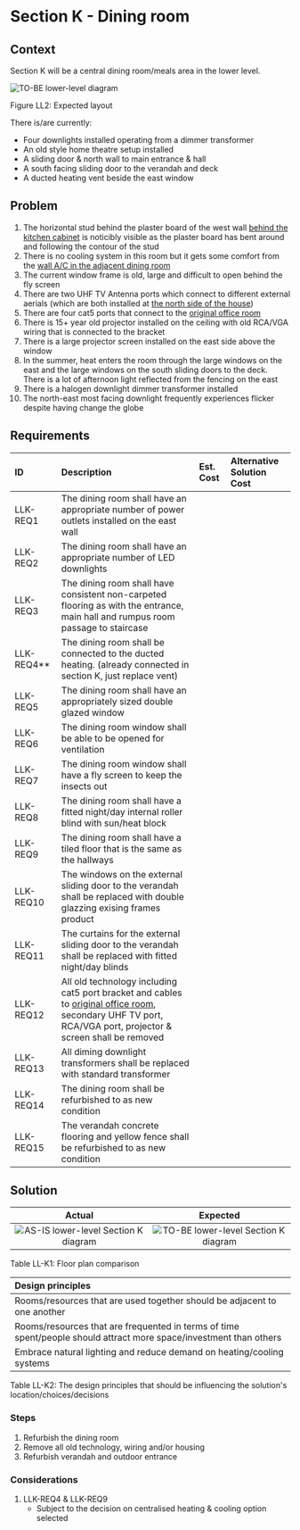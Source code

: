 # Section K - Dining room

## Context

Section K will be a central dining room/meals area in the lower level.

![TO-BE lower-level diagram](Lower-Level-TO-BE-sections.svg)

Figure LL2: Expected layout

There is/are currently:
* Four downlights installed operating from a dimmer transformer
* An old style home theatre setup installed
* A sliding door & north wall to main entrance & hall
* A south facing sliding door to the verandah and deck
* A ducted heating vent beside the east window


## Problem

1. The horizontal stud behind the plaster board of the west wall [behind the kitchen cabinet](./section-H-requirements.md) is noticibly visible as the plaster board has bent around and following the contour of the stud 
2. There is no cooling system in this room but it gets some comfort from the [wall A/C in the adjacent dining room](./section-J-requirements.md)
3. The current window frame is old, large and difficult to open behind the fly screen
4. There are two UHF TV Antenna ports which connect to different external aerials (which are both installed at [the north side of the house](./section-A-requirements.md))
5. There are four cat5 ports that connect to the [original office room](./section-E-requirements.md)
6. There is 15+ year old projector installed on the ceiling with old RCA/VGA wiring that is connected to the bracket
7. There is a large projector screen installed on the east side above the window
8. In the summer, heat enters the room through the large windows on the east and the large windows on the south sliding doors to the deck. There is a lot of afternoon light reflected from the fencing on the east
9. There is a halogen downlight dimmer transformer installed
10. The north-east most facing downlight frequently experiences flicker despite having change the globe


## Requirements

|ID|Description|Est. Cost|Alternative Solution Cost|
|:---|:---|:---|:---|
|LLK-REQ1|The dining room shall have an appropriate number of power outlets installed on the east wall|||
|LLK-REQ2|The dining room shall have an appropriate number of LED downlights|||
|LLK-REQ3|The dining room shall have consistent non-carpeted flooring as with the entrance, main hall and rumpus room passage to staircase|||
|LLK-REQ4**|The dining room shall be connected to the ducted heating. (already connected in section K, just replace vent)|||
|LLK-REQ5|The dining room shall have an appropriately sized double glazed window|||
|LLK-REQ6|The dining room window shall be able to be opened for ventilation|||
|LLK-REQ7|The dining room window shall have a fly screen to keep the insects out|||
|LLK-REQ8|The dining room shall have a fitted night/day internal roller blind with sun/heat block|||
|LLK-REQ9|The dining room shall have a tiled floor that is the same as the hallways|||
|LLK-REQ10|The windows on the external sliding door to the verandah shall be replaced with double glazzing exising frames product|||
|LLK-REQ11|The curtains for the external sliding door to the verandah shall be replaced with fitted night/day blinds|||
|LLK-REQ12|All old technology including cat5 port bracket and cables to [original office room](./section-E-requirements.md), secondary UHF TV port, RCA/VGA port, projector & screen shall be removed|||
|LLK-REQ13|All diming downlight transformers shall be replaced with standard transformer|||
|LLK-REQ14|The dining room shall be refurbished to as new condition|||
|LLK-REQ15|The verandah concrete flooring and yellow fence shall be refurbished to as new condition|||

## Solution

|Actual|Expected|
|:---:|:---:|
|![AS-IS lower-level Section K diagram](Lower-Level-AS-IS-section-K.svg)|![TO-BE lower-level Section K diagram](Lower-Level-TO-BE-section-K.svg)|

Table LL-K1: Floor plan comparison

|Design principles|
|:---|
|Rooms/resources that are used together should be adjacent to one another|
|Rooms/resources that are frequented in terms of time spent/people should attract more space/investment than others|
|Embrace natural lighting and reduce demand on heating/cooling systems|

Table LL-K2: The design principles that should be influencing the solution's location/choices/decisions

### Steps

1. Refurbish the dining room
2. Remove all old technology, wiring and/or housing
3. Refurbish verandah and outdoor entrance

### Considerations

1. LLK-REQ4 & LLK-REQ9
    - Subject to the decision on centralised heating & cooling option selected

